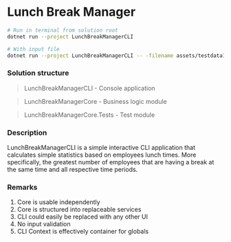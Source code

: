 # Lunch Break Manager

```sh
# Run in terminal from solution root
dotnet run --project LunchBreakManagerCLI

# With input file
dotnet run --project LunchBreakManagerCLI -- -filename assets/testdata1.csv
```

### Solution structure

> LunchBreakManagerCLI - Console application

> LunchBreakManagerCore - Business logic module

> LunchBreakManagerCore.Tests - Test module

### Description

LunchBreakManagerCLI is a simple interactive CLI application that calculates simple statistics based on employees 
lunch times. More specifically, the greatest number of employees that are having a break at the same time and all 
respective time periods.

### Remarks

1. Core is usable independently
2. Core is structured into replaceable services
3. CLI could easily be replaced with any other UI
4. No input validation
5. CLI Context is effectively container for globals
